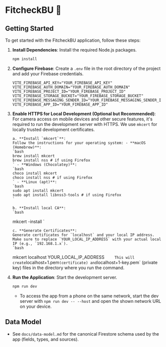 # FitcheckBU 🌿

## Getting Started

To get started with the FitcheckBU application, follow these steps:

1.  **Install Dependencies**: Install the required Node.js packages.

    ```bash
    npm install
    ```

2.  **Configure Firebase**: Create a `.env` file in the root directory of the project and add your Firebase credentials.

    ```
    VITE_FIREBASE_API_KEY="YOUR_FIREBASE_API_KEY"
    VITE_FIREBASE_AUTH_DOMAIN="YOUR_FIREBASE_AUTH_DOMAIN"
    VITE_FIREBASE_PROJECT_ID="YOUR_FIREBASE_PROJECT_ID"
    VITE_FIREBASE_STORAGE_BUCKET="YOUR_FIREBASE_STORAGE_BUCKET"
    VITE_FIREBASE_MESSAGING_SENDER_ID="YOUR_FIREBASE_MESSAGING_SENDER_ID"
    VITE_FIREBASE_APP_ID="YOUR_FIREBASE_APP_ID"
    ```

3.  **Enable HTTPS for Local Development (Optional but Recommended)**:
    For camera access on mobile devices and other secure features, it's required to run the development server with HTTPS. We use `mkcert` for locally trusted development certificates.

        a. **Install `mkcert`**:
        Follow the instructions for your operating system: - **macOS (Homebrew)**:
        `bash
        brew install mkcert
        brew install nss # if using Firefox
        ` - **Windows (Chocolatey)**:
        `bash
        choco install mkcert
        choco install nss # if using Firefox
        ` - **Linux (apt)**:
        `bash
        sudo apt install mkcert
        sudo apt install libnss3-tools # if using Firefox
        `

        b. **Install local CA**:
        `bash

    mkcert -install
    `

        c. **Generate Certificates**:
        Generate certificates for `localhost` and your local IP address. Make sure to replace `YOUR_LOCAL_IP_ADDRESS` with your actual local IP (e.g., `192.168.1.x`).
        `bash

    mkcert localhost YOUR_LOCAL_IP_ADDRESS
    `    This will create`localhost+1.pem`(certificate) and`localhost+1-key.pem` (private key) files in the directory where you run the command.

4.  **Run the Application**: Start the development server.

    ```bash
    npm run dev
    ```

    - To access the app from a phone on the same network, start the dev server with `npm run dev -- --host` and open the shown network URL on your device.

## Data Model

- See `docs/data-model.md` for the canonical Firestore schema used by the app (fields, types, and sources).
